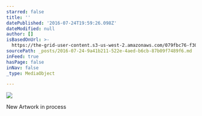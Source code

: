```yaml
---
starred: false
title: ''
datePublished: '2016-07-24T19:59:26.098Z'
dateModified: null
author: []
isBasedOnUrl: >-
  https://the-grid-user-content.s3-us-west-2.amazonaws.com/079fbc76-f309-4eba-a8d0-76667b80325e.jpg
sourcePath: _posts/2016-07-24-9a41b211-522e-4aed-b6cb-87b09f7489f6.md
inFeed: true
hasPage: false
inNav: false
_type: MediaObject

---
```

![](https://the-grid-user-content.s3-us-west-2.amazonaws.com/079fbc76-f309-4eba-a8d0-76667b80325e.jpg)

New Artwork in process